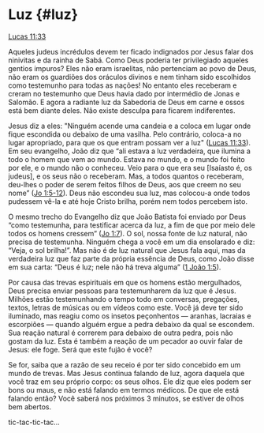 # **Luz** {#luz}

[Lucas 11:33](http://bibliaonline.com.br/acf/lc/11/33)

Aqueles judeus incrédulos devem ter ficado indignados por Jesus falar dos ninivitas e da rainha de Sabá. Como Deus poderia ter privilegiado aqueles gentios impuros? Eles não eram israelitas, não pertenciam ao povo de Deus, não eram os guardiões dos oráculos divinos e nem tinham sido escolhidos como testemunho para todas as nações! No entanto eles receberam e creram no testemunho que Deus havia dado por intermédio de Jonas e Salomão. E agora a radiante luz da Sabedoria de Deus em carne e ossos está bem diante deles. Não existe desculpa para ficarem indiferentes.

Jesus diz a eles: &quot;Ninguém acende uma candeia e a coloca em lugar onde fique escondida ou debaixo de uma vasilha. Pelo contrário, coloca-a no lugar apropriado, para que os que entram possam ver a luz&quot; ([Lucas 11:33](http://bibliaonline.com.br/acf/lc/11/33)). Em seu evangelho, João diz que “ali estava a luz verdadeira, que ilumina a todo o homem que vem ao mundo. Estava no mundo, e o mundo foi feito por ele, e o mundo não o conheceu. Veio para o que era seu [Isaíasto é, os judeus], e os seus não o receberam. Mas, a todos quantos o receberam, deu-lhes o poder de serem feitos filhos de Deus, aos que creem no seu nome” ([Jo 1:5-12](http://bibliaonline.com.br/acf/jo/1/5-12)). Deus não escondeu sua luz, mas colocou-a onde todos pudessem vê-la e até hoje Cristo brilha, porém nem todos percebem isto.

O mesmo trecho do Evangelho diz que João Batista foi enviado por Deus “como testemunha, para testificar acerca da luz, a fim de que por meio dele todos os homens cressem” ([Jo 1:7](http://bibliaonline.com.br/acf/jo/1/7)). O sol, nossa fonte de luz natural, não precisa de testemunha. Ninguém chega a você em um dia ensolarado e diz: “Veja, o sol brilha!”. Mas não é de luz natural que Jesus fala aqui, mas da verdadeira luz que faz parte da própria essência de Deus, como João disse em sua carta: “Deus é luz; nele não há treva alguma” ([1 João 1:5](http://bibliaonline.com.br/acf/1jo/1/5)).

Por causa das trevas espirituais em que os homens estão mergulhados, Deus precisa enviar pessoas para testemunharem da luz que é Jesus. Milhões estão testemunhando o tempo todo em conversas, pregações, textos, letras de músicas ou em vídeos como este. Você já deve ter sido iluminado, mas reagiu como os insetos peçonhentos — aranhas, lacraias e escorpiões — quando alguém ergue a pedra debaixo da qual se escondem. Sua reação natural é correrem para debaixo de outra pedra, pois não gostam da luz. Esta é também a reação de um pecador ao ouvir falar de Jesus: ele foge. Será que este fujão é você?

Se for, saiba que a razão de seu receio é por ter sido concebido em um mundo de trevas. Mas Jesus continua falando de luz, agora daquela que você traz em seu próprio corpo: os seus olhos. Ele diz que eles podem ser bons ou maus, e não está falando em termos médicos. De que ele está falando então? Você saberá nos próximos 3 minutos, se estiver de olhos bem abertos.

tic-tac-tic-tac...